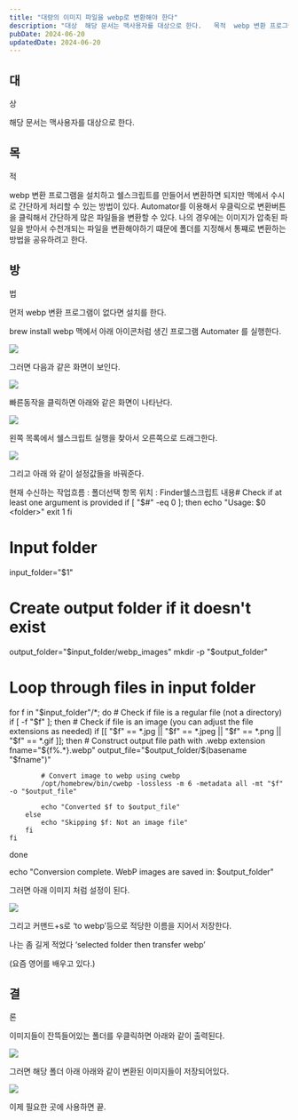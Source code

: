 ```yaml
---
title: "대량의 이미지 파일을 webp로 변환해야 한다"
description: "대상  해당 문서는 맥사용자를 대상으로 한다.   목적  webp 변환 프로그램을 설치하고 쉘스크립트를 만들어서 변환하면 되지만 맥에서 수시로 간단하게 처리할 수 있는 방법이 있다. Automator를 이용해서 우클릭으로 변환버튼을 클릭해서 간단하게 많은 파일들을 변환할 수 있다. 나의..."
pubDate: 2024-06-20
updatedDate: 2024-06-20
---
```


## 대

상

해당 문서는 맥사용자를 대상으로 한다.

## 목

적

webp 변환 프로그램을 설치하고 쉘스크립트를 만들어서 변환하면 되지만 맥에서 수시로 간단하게 처리할 수 있는 방법이 있다. Automator를 이용해서 우클릭으로 변환버튼을 클릭해서 간단하게 많은 파일들을 변환할 수 있다. 나의 경우에는 이미지가 압축된 파일을 받아서 수천개되는 파일을 변환해야하기 떄문에 폴더를 지정해서 통쨰로 변환하는 방법을 공유하려고 한다.

## 방

법

먼저 webp 변환 프로그램이 없다면 설치를 한다.

brew install webp
맥에서 아래 아이콘처럼 생긴 프로그램 Automater 를 실행한다.

![](/content/images/2024/06/DraggedImage-10.png)

그러면 다음과 같은 화면이 보인다.

![](/content/images/2024/06/-----------2024-06-20-------10.57.00.webp)

빠른동작을 클릭하면 아래와 같은 화면이 나타난다.

![](/content/images/2024/06/-----------2024-06-20-------10.59.23.webp)

왼쪽 목록에서 쉘스크립트 실행을 찾아서 오른쪽으로 드래그한다.

![](/content/images/2024/06/-----------2024-06-20-------11.01.16.webp)

그리고 아래 와 같이 설정값들을 바꿔준다.

현재 수신하는 작업흐름 : 폴더선택 항목 위치 : Finder쉘스크립트 내용# Check if at least one argument is provided
if [ "$#" -eq 0 ]; then
    echo "Usage: $0 &lt;folder&gt;"
    exit 1
fi

# Input folder
input_folder="$1"

# Create output folder if it doesn't exist
output_folder="$input_folder/webp_images"
mkdir -p "$output_folder"

# Loop through files in input folder
for f in "$input_folder"/*; do
    # Check if file is a regular file (not a directory)
    if [ -f "$f" ]; then
        # Check if file is an image (you can adjust the file extensions as needed)
        if [[ "$f" == *.jpg || "$f" == *.jpeg || "$f" == *.png || "$f" == *.gif ]]; then
            # Construct output file path with .webp extension
            fname="${f%.*}.webp"
            output_file="$output_folder/$(basename "$fname")"
            
            # Convert image to webp using cwebp
            /opt/homebrew/bin/cwebp -lossless -m 6 -metadata all -mt "$f" -o "$output_file"
            
            echo "Converted $f to $output_file"
        else
            echo "Skipping $f: Not an image file"
        fi
    fi
done

echo "Conversion complete. WebP images are saved in: $output_folder"

그러면 아래 이미지 처럼 설정이 된다.

![](/content/images/2024/06/-----------2024-06-20-------11.05.27.webp)

그리고 커맨드+s로 ‘to webp’등으로 적당한 이름을 지어서 저장한다.

나는 좀 길게 적었다 ‘selected folder then transfer webp’

(요즘 영어를 배우고 있다.)

## 결

론

이미지들이 잔뜩들어있는 폴더를 우클릭하면 아래와 같이 출력된다.

![](/content/images/2024/06/DraggedImage-1-2.png)

그러면 해당 폴더 아래 아래와 같이 변환된 이미지들이 저장되어있다.

![](/content/images/2024/06/-----------2024-06-20-------11.10.50.webp)

이제 필요한 곳에 사용하면 끝.